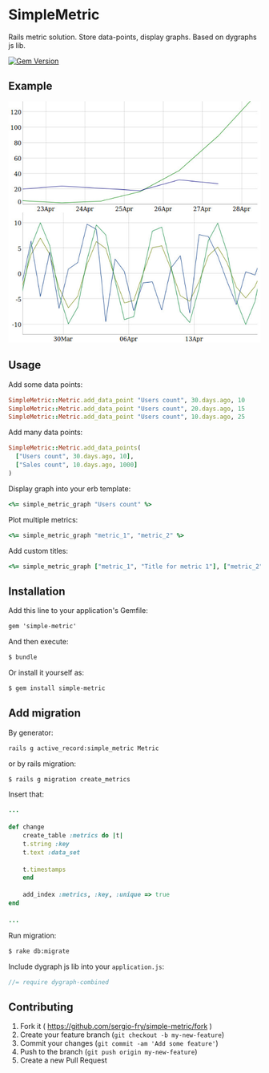 # SimpleMetric

Rails metric solution. Store data-points, display graphs. Based on dygraphs js lib.

[![Gem Version](https://badge.fury.io/rb/simple_metric.svg)](http://badge.fury.io/rb/simple_metric)

## Example

![example 1](example.jpeg)

## Usage

Add some data points:

```ruby
SimpleMetric::Metric.add_data_point "Users count", 30.days.ago, 10
SimpleMetric::Metric.add_data_point "Users count", 20.days.ago, 15
SimpleMetric::Metric.add_data_point "Users count", 10.days.ago, 25
```

Add many data points:

```ruby
SimpleMetric::Metric.add_data_points(
  ["Users count", 30.days.ago, 10],
  ["Sales count", 10.days.ago, 1000]
)
```

Display graph into your erb template:

```ruby
<%= simple_metric_graph "Users count" %>
```

Plot multiple metrics:

```ruby
<%= simple_metric_graph "metric_1", "metric_2" %>
```

Add custom titles:

```ruby
<%= simple_metric_graph ["metric_1", "Title for metric 1"], ["metric_2", "Title 2"] %>
```

## Installation

Add this line to your application's Gemfile:

```txt
gem 'simple-metric'
```

And then execute:

```sh
$ bundle
```

Or install it yourself as:

```sh
$ gem install simple-metric
```

## Add migration

By generator:

```sh
rails g active_record:simple_metric Metric
```

or by rails migration:

```sh
$ rails g migration create_metrics
```

Insert that:

```ruby
...

def change
    create_table :metrics do |t|
    t.string :key
    t.text :data_set

    t.timestamps
    end

    add_index :metrics, :key, :unique => true
end

...
```

Run migration:

```bash
$ rake db:migrate
```

Include dygraph js lib into your `application.js`:

```js
//= require dygraph-combined
```

## Contributing

1. Fork it ( https://github.com/sergio-fry/simple-metric/fork )
2. Create your feature branch (`git checkout -b my-new-feature`)
3. Commit your changes (`git commit -am 'Add some feature'`)
4. Push to the branch (`git push origin my-new-feature`)
5. Create a new Pull Request
